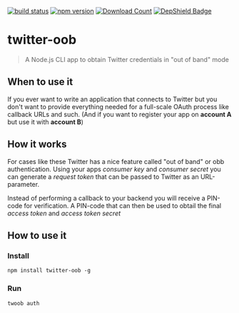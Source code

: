 [![build status](http://img.shields.io/travis/olithissen/twitter-oob.svg)](https://travis-ci.org/olithissen/twitter-oob)
[![npm version](http://badge.fury.io/js/twitter-oob.svg)](http://badge.fury.io/js/twitter-oob)
[![Download Count](https://img.shields.io/npm/dm/twitter-oob.svg)](http://www.npmjs.com/package/twitter-oob)
[![DepShield Badge](https://depshield.sonatype.org/badges/olithissen/twitter-oob/depshield.svg)](https://depshield.github.io)

# twitter-oob

> A Node.js CLI app to obtain Twitter credentials in "out of band" mode

## When to use it
If you ever want to write an application that connects to Twitter
but you don't want to provide everything needed for a full-scale OAuth process like
callback URLs and such. (And if you want to register your app on **account A** but use it
with **account B**)

## How it works
For cases like these Twitter has a nice feature called "out of band" or obb authentication.
Using your apps *consumer key* and *consumer secret* you can generate a *request token* that
can be passed to Twitter as an URL-parameter.

Instead of performing a callback to your backend you will receive a PIN-code for verification. A PIN-code that can then be used to obtail the final *access token* and *access token secret*

## How to use it
### Install
```
npm install twitter-oob -g
```

### Run
```
twoob auth
```
